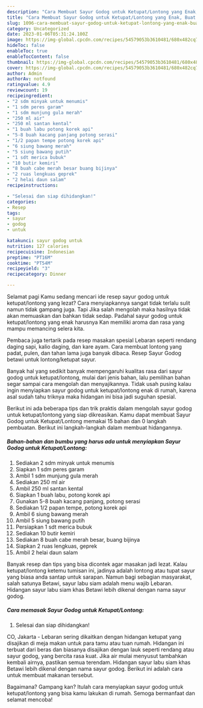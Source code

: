 ```yaml
---
description: "Cara Membuat Sayur Godog untuk Ketupat/Lontong yang Enak, Buat Buka Puasa}"
title: "Cara Membuat Sayur Godog untuk Ketupat/Lontong yang Enak, Buat Buka Puasa}"
slug: 1096-cara-membuat-sayur-godog-untuk-ketupat-lontong-yang-enak-buat-buka-puasa
category: Uncategorized
date: 2023-01-06T05:31:24.100Z
image: https://img-global.cpcdn.com/recipes/54579053b3610481/680x482cq70/sayur-godog-untuk-ketupatlontong-foto-resep-utama.jpg
hideToc: false
enableToc: true
enableTocContent: false
thumbnail: https://img-global.cpcdn.com/recipes/54579053b3610481/680x482cq70/sayur-godog-untuk-ketupatlontong-foto-resep-utama.jpg
cover: https://img-global.cpcdn.com/recipes/54579053b3610481/680x482cq70/sayur-godog-untuk-ketupatlontong-foto-resep-utama.jpg
author: Admin
authorAv: notfound
ratingvalue: 4.9
reviewcount: 19
recipeingredient:
- "2 sdm minyak untuk menumis"
- "1 sdm peres garam"
- "1 sdm munjung gula merah"
- "250 ml air"
- "250 ml santan kental"
- "1 buah labu potong korek api"
- "5-8 buah kacang panjang potong serasi"
- "1/2 papan tempe potong korek api"
- "6 siung bawang merah"
- "5 siung bawang putih"
- "1 sdt merica bubuk"
- "10 butir kemiri"
- "8 buah cabe merah besar buang bijinya"
- "2 ruas lengkuas geprek"
- "2 helai daun salam"
recipeinstructions:

- "Selesai dan siap dihidangkan!"
categories:
- Resep
tags:
- sayur
- godog
- untuk

katakunci: sayur godog untuk 
nutrition: 127 calories
recipecuisine: Indonesian
preptime: "PT16M"
cooktime: "PT54M"
recipeyield: "3"
recipecategory: Dinner

---
```



Selamat pagi Kamu sedang mencari ide resep sayur godog untuk ketupat/lontong yang lezat? Cara menyiapkannya sangat tidak terlalu sulit namun tidak gampang juga. Tapi Jika salah mengolah maka hasilnya tidak akan memuaskan dan bahkan tidak sedap. Padahal sayur godog untuk ketupat/lontong yang enak harusnya Kan memiliki aroma dan rasa yang mampu memancing selera kita.


Pembaca juga tertarik pada resep masakan spesial Lebaran seperti rendang daging sapi, kalio daging, dan kare ayam. Cara membuat lontong yang padat, pulen, dan tahan lama juga banyak dibaca. Resep Sayur Godog betawi untuk lontong/ketupat sayur.

Banyak hal yang sedikit banyak mempengaruhi kualitas rasa dari sayur godog untuk ketupat/lontong, mulai dari jenis bahan, lalu pemilihan bahan segar sampai cara mengolah dan menyajikannya. Tidak usah pusing kalau ingin menyiapkan sayur godog untuk ketupat/lontong enak di rumah, karena asal sudah tahu triknya maka hidangan ini bisa jadi suguhan spesial.


Berikut ini ada beberapa tips dan trik praktis dalam mengolah sayur godog untuk ketupat/lontong yang siap dikreasikan. Kamu dapat membuat Sayur Godog untuk Ketupat/Lontong memakai 15 bahan dan 0 langkah pembuatan. Berikut ini langkah-langkah dalam membuat hidangannya.

<!--inarticleads1-->

##### Bahan-bahan dan bumbu yang harus ada untuk menyiapkan Sayur Godog untuk Ketupat/Lontong:

1. Sediakan 2 sdm minyak untuk menumis
1. Siapkan 1 sdm peres garam
1. Ambil 1 sdm munjung gula merah
1. Sediakan 250 ml air
1. Ambil 250 ml santan kental
1. Siapkan 1 buah labu, potong korek api
1. Gunakan 5-8 buah kacang panjang, potong serasi
1. Sediakan 1/2 papan tempe, potong korek api
1. Ambil 6 siung bawang merah
1. Ambil 5 siung bawang putih
1. Persiapkan 1 sdt merica bubuk
1. Sediakan 10 butir kemiri
1. Sediakan 8 buah cabe merah besar, buang bijinya
1. Siapkan 2 ruas lengkuas, geprek
1. Ambil 2 helai daun salam


Banyak resep dan tips yang bisa dicontek agar masakan jadi lezat. Kalau ketupat/lontong ketemu tumisan ini, jadinya adalah lontong atau tupat sayur yang biasa anda santap untuk sarapan. Namun bagi sebagian masyarakat, salah satunya Betawi, sayur labu siam adalah menu wajib Lebaran. Hidangan sayur labu siam khas Betawi lebih dikenal dengan nama sayur godog. 

<!--inarticleads2-->

##### Cara memasak Sayur Godog untuk Ketupat/Lontong:


1. Selesai dan siap dihidangkan!

CO, Jakarta - Lebaran sering dikaitkan dengan hidangan ketupat yang disajikan di meja makan untuk para tamu atau tuan rumah. Hidangan ini terbuat dari beras dan biasanya disajikan dengan lauk seperti rendang atau sayur godog, yang bercita rasa kuat. Jika air mulai menyusut tambahkan kembali airnya, pastikan semua terendam. Hidangan sayur labu siam khas Betawi lebih dikenal dengan nama sayur godog. Berikut ini adalah cara untuk membuat makanan tersebut. 

Bagaimana? Gampang kan? Itulah cara menyiapkan sayur godog untuk ketupat/lontong yang bisa kamu lakukan di rumah. Semoga bermanfaat dan selamat mencoba!
